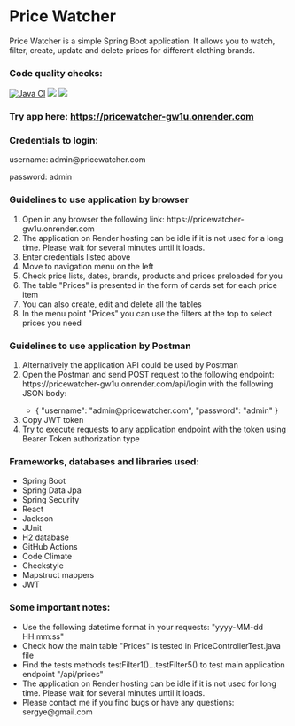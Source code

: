 <h1>Price Watcher</h1>

<p>Price Watcher is a simple Spring Boot application.
It allows you to watch, filter, create, update and delete prices for different clothing brands.</p>

### Code quality checks:
<a href="https://github.com/sergye/pricewatcher/actions/workflows/main.yml"><img src="https://github.com/sergye/pricewatcher/actions/workflows/main.yml/badge.svg" alt="Java CI"/></a>
<a href="https://codeclimate.com/github/sergye/pricewatcher/maintainability"><img src="https://api.codeclimate.com/v1/badges/d38d989a02a428da6ca0/maintainability" /></a>
<a href="https://codeclimate.com/github/sergye/pricewatcher/test_coverage"><img src="https://api.codeclimate.com/v1/badges/d38d989a02a428da6ca0/test_coverage" /></a>

### Try app here: https://pricewatcher-gw1u.onrender.com

### Credentials to login:
<p>username: admin@pricewatcher.com
<p>password: admin

### Guidelines to use application by browser
<ol>
<li>Open in any browser the following link: https://pricewatcher-gw1u.onrender.com </li>
<li>The application on Render hosting can be idle if it is not used for a long time. Please wait for several minutes until it loads.</li>
<li>Enter credentials listed above</li>
<li>Move to navigation menu on the left</li>
<li>Check price lists, dates, brands, products and prices preloaded for you </li>
<li>The table "Prices" is presented in the form of cards set for each price item </li>
<li>You can also create, edit and delete all the tables</li>
<li>In the menu point "Prices" you can use the filters at the top to select prices you need  </li>
</ol>

### Guidelines to use application by Postman
<ol>
<li>Alternatively the application API could be used by Postman</li>
<li>Open the Postman and send POST request to the following endpoint: https://pricewatcher-gw1u.onrender.com/api/login with the following JSON body:</li>
    <ul>
        <li> {
    "username": "admin@pricewatcher.com",
    "password": "admin"
}</li>
    </ul>
<li>Copy JWT token</li>
<li>Try to execute requests to any application endpoint with the token using Bearer Token authorization type</li>
</ol>

### Frameworks, databases and libraries used:
<ul>
<li>Spring Boot</li>
<li>Spring Data Jpa</li>
<li>Spring Security</li>
<li>React</li>
<li>Jackson </li>
<li>JUnit </li>
<li>H2 database </li>
<li>GitHub Actions </li>
<li>Code Climate </li>
<li>Checkstyle </li>
<li>Mapstruct mappers</li>
<li>JWT</li>
</ul>

### Some important notes:
<ul>
<li>Use the following datetime format in your requests: "yyyy-MM-dd HH:mm:ss"</li>
<li>Check how the main table "Prices" is tested in PriceControllerTest.java file</li>
<li>Find the tests methods testFilter1()...testFilter5() to test main application endpoint "/api/prices"</li>
<li>The application on Render hosting can be idle if it is not used for long time. Please wait for several minutes until it loads.</li>
<li>Please contact me if you find bugs or have any questions: sergye@gmail.com</li>
</ul>

